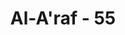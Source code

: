 ---
title: "Al-A'raf - 55"
no: 55
arabic_no: ٥٥
ayah: اُدْعُوْا رَبَّكُمْ تَضَرُّعًا وَّخُفْيَةً ۗاِنَّهٗ لَا يُحِبُّ الْمُعْتَدِيْنَۚ 
translation: "Berdoalah kepada Tuhanmu dengan rendah hati dan suara yang lembut. Sungguh, Dia tidak menyukai orang-orang yang melampaui batas."
tafsir: "Ayat ini mengandung etika dalam berdoa kepada Allah. Berdoa adalah munajat antara hamba dengan Tuhannya untuk menyampaikan suatu permintaan agar Allah berkenan mengabulkannya. Maka berdoa kepada Allah hendaklah dengan penuh kerendahan hati, dengan betul-betul khusyuk dan berserah diri. Kemudian berdoa itu disampaikan dengan suara lunak dan lembut yang keluar dari hati sanubari yang bersih. Berdoa dengan suara yang keras, menghilangkan kekhusyukan dan mungkin menjurus kepada ria dan pengaruh-pengaruh lainnya dan dapat mengakibatkan doa itu tidak dikabulkan Allah. Doa tidak harus dengan suara yang keras, sebab Allah Maha Mendengar dan Maha Mengetahui.\n\nDiriwayatkan oleh Abu Musa al-Asy'ari, ia berkata, \"Ketika kami bersama-sama Rasulullah saw dalam perjalanan, terdengarlah orang-orang membaca takbir dengan suara yang keras. Maka Rasulullah bersabda: \n\n\"Sayangilah dirimu jangan bersuara keras, karena kamu tidak menyeru kepada yang pekak dan yang jauh. Sesungguhnya kamu menyeru Allah Yang Maha Mendengar lagi Dekat dan Dia selalu beserta kamu\". (Riwayat al-Bukhari dan Muslim dari Abu Musa al-Asy'ari)\n\nBersuara keras dalam berdoa, bisa mengganggu orang, lebih-lebih orang yang sedang beribadah, baik dalam masjid atau di tempat-tempat ibadah yang lain, kecuali yang dibolehkan dengan suara keras, seperti talbiyah dalam musim haji dan membaca takbir pada hari raya Idul Fitri dan Idul Adha. Allah memuji Nabi Zakaria a.s. yang berdoa dengan suara lembut: \n\n(Yaitu) ketika dia berdoa kepada Tuhannya dengan suara yang lembut. (Maryam/19: 3)\n\nKemudian ayat ini ditutup dengan peringatan, \"Sesungguhnya Allah tidak menyukai orang-orang yang melampau batas.\" Maksudnya, dilarang melampaui batas dalam segala hal, termasuk berdoa. Tiap-tiap sesuatu sudah ditentukan batasnya yang harus diperhatikan, jangan sampai dilampaui.\n\nBersuara keras dan berlebih-lebihan dalam berdoa termasuk melampaui batas, Allah tidak menyukainya. Termasuk juga melampaui batas dalam berdoa, meminta sesuatu yang mustahil adanya menurut syara' ataupun akal, seperti seseorang meminta agar dia menjadi kaya, tetapi tidak mau berusaha atau seseorang menginginkan agar dosanya diampuni, tetapi dia masih terus bergelimang berbuat dosa dan lain-lainnya. Berdoa seperti itu, namanya ingin mengubah sunatullah yang mustahil terjadinya. Firman Allah: \n\nMaka kamu tidak akan mendapatkan perubahan bagi ketentuan Allah, dan tidak (pula) akan menemui penyimpangan bagi ketentuan Allah itu. (Fathir/35: 43)\n\nBerdoa dihadapkan kepada selain Allah atau dengan memakai perantara (washilah) orang yang sudah mati adalah melampaui batas yang sangat tercela. Berdoa itu hanya dihadapkan kepada Allah, tidak boleh menyimpang kepada yang lain. Allah berfirman: \n\nKatakanlah (Muhammad), \"Panggillah mereka yang kamu anggap (tuhan) selain Allah, mereka tidak kuasa untuk menghilangkan bahaya darimu dan tidak (pula) mampu mengubahnya.\" Orang-orang yang mereka seru itu, mereka sendiri mencari jalan kepada Tuhan siapa di antara mereka yang lebih dekat (kepada Allah). Mereka mengharapkan rahmat-Nya dan takut akan azab-Nya. Sungguh, azab Tuhanmu itu sesuatu yang (harus) ditakuti.\" (al-Isra'/17: 56-57)\n\nHadis Nabi saw: \n\nDiriwayatkan dari Abu Hurairah dia berkata, \"Telah bersabda Rasulullah saw, \"Mintalah kepada Allah washilah untukku. Mereka bertanya: Ya Rasulullah, apakah washilah itu? Rasulullah menjawab: \"Dekat dengan Allah azza Wa Jalla, kemudian Rasulullah membaca ayat; (mereka sendiri) mencari jalan kepada Tuhan mereka, siapa di antara mereka yang lebih dekat kepada Allah.\" (Riwayat at-Tirmidzi dari Ibnu Mardawaih)"
---